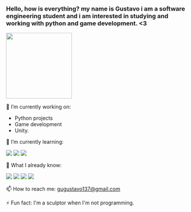 ### Hello, how is everything? my name is Gustavo i am a software engineering student and i am interested in studying and working with python and game development. <3         


<div>
  <a href="https://github.com/GustavoAPS">
  <img height="180em" src="https://github-readme-stats.vercel.app/api?username=GustavoAPS&show_icons=true&theme=gruvbox&include_all_commits=true&count_private=true"/>
  </a>
</div>
  
  🔭 I’m currently working on: 
  * Python projects
  * Game development
  * Unity.

  🌱 I’m currently learning:
<div> 
  <a target="_blank"><img src="https://img.shields.io/badge/Python-14354C?style=for-the-badge&logo=python&logoColor=white" target="_blank"></a>
  <a target="_blank"><img src="https://img.shields.io/badge/CSS-239120?&style=for-the-badge&logo=css3&logoColor=white" target="_blank"></a>
  <a target="_blank"><img src="https://img.shields.io/badge/HTML-239120?style=for-the-badge&logo=html5&logoColor=white" target="_blank"></a>
</div>
  
  
  🧠 What I already know:
<div> 
  <a target="_blank"><img src="https://img.shields.io/badge/C-00599C?style=for-the-badge&logo=c&logoColor=white" target="_blank"></a>
  <a target="_blank"><img src="https://img.shields.io/badge/C%2B%2B-00599C?style=for-the-badge&logo=c%2B%2B&logoColor=white" target="_blank"></a>
  <a target="_blank"><img src="https://img.shields.io/badge/C%23-239120?style=for-the-badge&logo=c-sharp&logoColor=white" target="_blank"></a>
  <a target="_blank"><img src="https://img.shields.io/badge/Unity-100000?style=for-the-badge&logo=unity&logoColor=white" target="_blank"></a>
</div>

  📫 How to reach me: gugustavo137@gmail.com

  ⚡ Fun fact: I'm a sculptor when I'm not programming.
 
